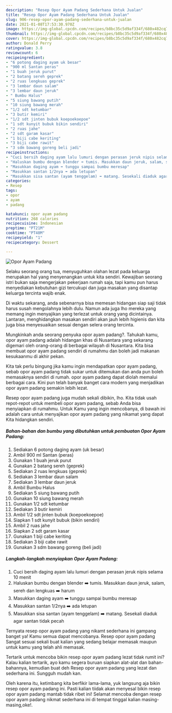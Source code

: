 ```yaml
---
description: "Resep Opor Ayam Padang Sederhana Untuk Jualan"
title: "Resep Opor Ayam Padang Sederhana Untuk Jualan"
slug: 906-resep-opor-ayam-padang-sederhana-untuk-jualan
date: 2021-01-08T17:53:30.970Z
image: https://img-global.cpcdn.com/recipes/b8bc35c5d9af334f/680x482cq70/opor-ayam-padang-foto-resep-utama.jpg
thumbnail: https://img-global.cpcdn.com/recipes/b8bc35c5d9af334f/680x482cq70/opor-ayam-padang-foto-resep-utama.jpg
cover: https://img-global.cpcdn.com/recipes/b8bc35c5d9af334f/680x482cq70/opor-ayam-padang-foto-resep-utama.jpg
author: Donald Perry
ratingvalue: 3.8
reviewcount: 6
recipeingredient:
- "6 potong daging ayam uk besar"
- "900 ml Santan peras"
- "1 buah jeruk purut"
- "2 batang sereh geprek"
- "2 ruas lengkuas geprek"
- "3 lembar daun salam"
- "3 lembar daun jeruk"
- " Bumbu Halus"
- "5 siung bawang putih"
- "10 siung bawang merah"
- "1/2 sdt ketumbar"
- "3 butir kemiri"
- "1/2 sdt jinten bubuk koepoekoepoe"
- "1 sdt kunyit bubuk bikin sendiri"
- "2 ruas jahe"
- "2 sdt garam kasar"
- "1 biji cabe keriting"
- "3 biji cabe rawit"
- "3 sdm bawang goreng beli jadi"
recipeinstructions:
- "Cuci bersih daging ayam lalu lumuri dengan perasan jeruk nipis selama 10 menit"
- "Haluskan bumbu dengan blender ➡️ tumis. Masukkan daun jeruk, salam, sereh dan lengkuas ➡️ harum"
- "Masukkan daging ayam ➡️ tunggu sampai bumbu meresap"
- "Masukkan santan 1/2nya ➡️ ada letupan"
- "Masukkan sisa santan (ayam tenggelam) ➡️ matang. Sesekali diaduk agar santan tidak pecah"
categories:
- Resep
tags:
- opor
- ayam
- padang

katakunci: opor ayam padang 
nutrition: 268 calories
recipecuisine: Indonesian
preptime: "PT21M"
cooktime: "PT40M"
recipeyield: "1"
recipecategory: Dessert

---
```



![Opor Ayam Padang](https://img-global.cpcdn.com/recipes/b8bc35c5d9af334f/680x482cq70/opor-ayam-padang-foto-resep-utama.jpg)

Selaku seorang orang tua, menyuguhkan olahan lezat pada keluarga merupakan hal yang menyenangkan untuk kita sendiri. Kewajiban seorang istri bukan saja mengerjakan pekerjaan rumah saja, tapi kamu pun harus menyediakan kebutuhan gizi tercukupi dan juga masakan yang disantap keluarga tercinta wajib enak.

Di waktu  sekarang, anda sebenarnya bisa memesan hidangan siap saji tidak harus susah mengolahnya lebih dulu. Namun ada juga lho mereka yang memang ingin menyajikan yang terlezat untuk orang yang dicintainya. Lantaran, menghidangkan masakan sendiri akan jauh lebih higienis dan kita juga bisa menyesuaikan sesuai dengan selera orang tercinta. 



Mungkinkah anda seorang penyuka opor ayam padang?. Tahukah kamu, opor ayam padang adalah hidangan khas di Nusantara yang sekarang digemari oleh orang-orang di berbagai wilayah di Nusantara. Kita bisa membuat opor ayam padang sendiri di rumahmu dan boleh jadi makanan kesukaanmu di akhir pekan.

Kita tak perlu bingung jika kamu ingin mendapatkan opor ayam padang, sebab opor ayam padang tidak sukar untuk ditemukan dan anda pun boleh memasaknya sendiri di rumah. opor ayam padang dapat diolah memalui berbagai cara. Kini pun telah banyak banget cara modern yang menjadikan opor ayam padang semakin lebih lezat.

Resep opor ayam padang juga mudah sekali dibikin, lho. Kita tidak usah repot-repot untuk membeli opor ayam padang, sebab Anda bisa menyiapkan di rumahmu. Untuk Kamu yang ingin mencobanya, di bawah ini adalah cara untuk menyajikan opor ayam padang yang nikamat yang dapat Kita hidangkan sendiri.

<!--inarticleads1-->

##### Bahan-bahan dan bumbu yang dibutuhkan untuk pembuatan Opor Ayam Padang:

1. Sediakan 6 potong daging ayam (uk besar)
1. Ambil 900 ml Santan (peras)
1. Gunakan 1 buah jeruk purut
1. Gunakan 2 batang sereh (geprek)
1. Sediakan 2 ruas lengkuas (geprek)
1. Sediakan 3 lembar daun salam
1. Sediakan 3 lembar daun jeruk
1. Ambil  Bumbu Halus
1. Sediakan 5 siung bawang putih
1. Gunakan 10 siung bawang merah
1. Gunakan 1/2 sdt ketumbar
1. Sediakan 3 butir kemiri
1. Ambil 1/2 sdt jinten bubuk (koepoekoepoe)
1. Siapkan 1 sdt kunyit bubuk (bikin sendiri)
1. Ambil 2 ruas jahe
1. Siapkan 2 sdt garam kasar
1. Gunakan 1 biji cabe keriting
1. Sediakan 3 biji cabe rawit
1. Gunakan 3 sdm bawang goreng (beli jadi)




<!--inarticleads2-->

##### Langkah-langkah menyiapkan Opor Ayam Padang:

1. Cuci bersih daging ayam lalu lumuri dengan perasan jeruk nipis selama 10 menit
1. Haluskan bumbu dengan blender ➡️ tumis. Masukkan daun jeruk, salam, sereh dan lengkuas ➡️ harum
1. Masukkan daging ayam ➡️ tunggu sampai bumbu meresap
1. Masukkan santan 1/2nya ➡️ ada letupan
1. Masukkan sisa santan (ayam tenggelam) ➡️ matang. Sesekali diaduk agar santan tidak pecah




Ternyata resep opor ayam padang yang nikamt sederhana ini gampang banget ya! Kamu semua dapat mencobanya. Resep opor ayam padang Sangat sesuai sekali buat kalian yang sedang belajar memasak maupun untuk kamu yang telah ahli memasak.

Tertarik untuk mencoba bikin resep opor ayam padang lezat tidak rumit ini? Kalau kalian tertarik, ayo kamu segera buruan siapkan alat-alat dan bahan-bahannya, kemudian buat deh Resep opor ayam padang yang lezat dan sederhana ini. Sungguh mudah kan. 

Oleh karena itu, ketimbang kita berfikir lama-lama, yuk langsung aja bikin resep opor ayam padang ini. Pasti kalian tiidak akan menyesal bikin resep opor ayam padang mantab tidak ribet ini! Selamat mencoba dengan resep opor ayam padang nikmat sederhana ini di tempat tinggal kalian masing-masing,oke!.

